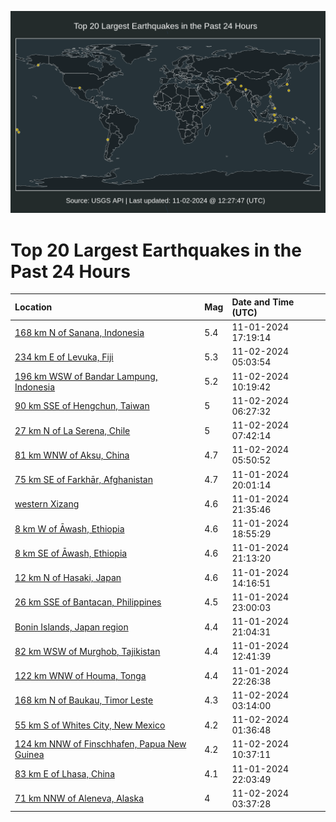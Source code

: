 ![Map](./map.png)

# Top 20 Largest Earthquakes in the Past 24 Hours

| Location | Mag | Date and Time (UTC) |
|:---|:---|:---|
| [168 km N of Sanana, Indonesia](https://earthquake.usgs.gov/earthquakes/eventpage/us7000npf5) | 5.4 | 11-01-2024 17:19:14 |
| [234 km E of Levuka, Fiji](https://earthquake.usgs.gov/earthquakes/eventpage/us7000nphp) | 5.3 | 11-02-2024 05:03:54 |
| [196 km WSW of Bandar Lampung, Indonesia](https://earthquake.usgs.gov/earthquakes/eventpage/us7000npiy) | 5.2 | 11-02-2024 10:19:42 |
| [90 km SSE of Hengchun, Taiwan](https://earthquake.usgs.gov/earthquakes/eventpage/us7000nphz) | 5 | 11-02-2024 06:27:32 |
| [27 km N of La Serena, Chile](https://earthquake.usgs.gov/earthquakes/eventpage/us7000npid) | 5 | 11-02-2024 07:42:14 |
| [81 km WNW of Aksu, China](https://earthquake.usgs.gov/earthquakes/eventpage/us7000nphu) | 4.7 | 11-02-2024 05:50:52 |
| [75 km SE of Farkhār, Afghanistan](https://earthquake.usgs.gov/earthquakes/eventpage/us7000npg1) | 4.7 | 11-01-2024 20:01:14 |
| [western Xizang](https://earthquake.usgs.gov/earthquakes/eventpage/us7000npga) | 4.6 | 11-01-2024 21:35:46 |
| [8 km W of Āwash, Ethiopia](https://earthquake.usgs.gov/earthquakes/eventpage/us7000npfn) | 4.6 | 11-01-2024 18:55:29 |
| [8 km SE of Āwash, Ethiopia](https://earthquake.usgs.gov/earthquakes/eventpage/us7000npg7) | 4.6 | 11-01-2024 21:13:20 |
| [12 km N of Hasaki, Japan](https://earthquake.usgs.gov/earthquakes/eventpage/us7000npc6) | 4.6 | 11-01-2024 14:16:51 |
| [26 km SSE of Bantacan, Philippines](https://earthquake.usgs.gov/earthquakes/eventpage/us7000npgq) | 4.5 | 11-01-2024 23:00:03 |
| [Bonin Islands, Japan region](https://earthquake.usgs.gov/earthquakes/eventpage/us7000npg6) | 4.4 | 11-01-2024 21:04:31 |
| [82 km WSW of Murghob, Tajikistan](https://earthquake.usgs.gov/earthquakes/eventpage/us7000npbw) | 4.4 | 11-01-2024 12:41:39 |
| [122 km WNW of Houma, Tonga](https://earthquake.usgs.gov/earthquakes/eventpage/us7000npgh) | 4.4 | 11-01-2024 22:26:38 |
| [168 km N of Baukau, Timor Leste](https://earthquake.usgs.gov/earthquakes/eventpage/us7000nphc) | 4.3 | 11-02-2024 03:14:00 |
| [55 km S of Whites City, New Mexico](https://earthquake.usgs.gov/earthquakes/eventpage/tx2024vnfl) | 4.2 | 11-02-2024 01:36:48 |
| [124 km NNW of Finschhafen, Papua New Guinea](https://earthquake.usgs.gov/earthquakes/eventpage/us7000npj4) | 4.2 | 11-02-2024 10:37:11 |
| [83 km E of Lhasa, China](https://earthquake.usgs.gov/earthquakes/eventpage/us7000npgd) | 4.1 | 11-01-2024 22:03:49 |
| [71 km NNW of Aleneva, Alaska](https://earthquake.usgs.gov/earthquakes/eventpage/ak024e3rzu0j) | 4 | 11-02-2024 03:37:28 |

